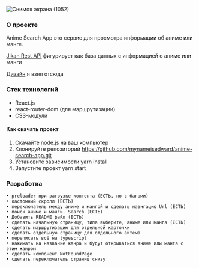 
![Снимок экрана (1052)](https://github.com/mynameisedward/anime-search-app/assets/145203214/d5956345-1482-4009-ae5f-f8635b5e8e5c)

### О проекте

Anime Search App это сервис для просмотра информации об аниме или манге.



[Jikan Rest API](https://docs.api.jikan.moe/#section/Information) фигурирует как база данных с информацией о аниме или манги

[Дизайн](https://www.figma.com/file/Uw58rYWDpUS3GHUkehuyd5/Anime-DB-(Community)?type=design&node-id=0-1&mode=design&t=kElP5rsGFx9TEODG-0) я взял отсюда 


### Стек технологий

- React.js
- react-router-dom (для маршрутизации)    
- CSS-модули


#### Как скачать проект

1. Скачайте node.js на ваш компьютер
2. Клонируйте репозиторий https://github.com/mynameisedward/anime-search-app.git
3. Установите зависимости yarn install
4. Запустите проект yarn start


### Разработка
    • preloader при загрузке контента (ЕСТЬ, но с багами)
    • кастомный скролл (ЕСТЬ)
    • переключатель между аниме и мангой и сделать навигацию Url (ЕСТЬ)
    • поиск аниме и манги. Search (ЕСТЬ)
    • Добавить README файл (ЕСТЬ)
    • сделать начальную страницу, типа выберите, аниме или манга (ЕСТЬ)
    • сделать маршрутизацию для отдельной карточки 
    • сделать отдельную страницу для отдельного айтема
    • переписать всё на typescript
    • нажимать на название жанра и будут открываться аниме или манга с этим жанром
    • сделать компонент NotFoundPage
    • сделать переключатель страниц снизу
